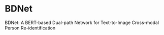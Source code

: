# BDNet
BDNet: A BERT-based Dual-path Network for Text-to-Image Cross-modal Person Re-identification
